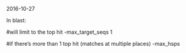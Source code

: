 2016-10-27

In blast:

#will limit to the top hit 
-max_target_seqs 1 


#if there’s more than 1 top hit (matches at multiple places)
-max_hsps
